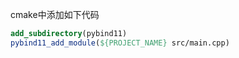 cmake中添加如下代码
```cmake
add_subdirectory(pybind11)
pybind11_add_module(${PROJECT_NAME} src/main.cpp)
```